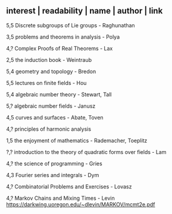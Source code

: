 
interest | readability | name | author | link
---------------------------------------
5,5   Discrete subgroups of Lie groups - Raghunathan

3,5   problems and theorems in analysis - Polya

4,?   Complex Proofs of Real Theorems - Lax

2,5   the induction book - Weintraub
   
5,4   geometry and topology - Bredon

5,5   lectures on finite fields - Hou

5,4   algebraic number theory - Stewart, Tall

5,?   algebraic number fields - Janusz

4,5   curves and surfaces - Abate, Toven

4,?   principles of harmonic analysis

1,5   the enjoyment of mathematics - Rademacher, Toeplitz

?,?   introduction to the theory of quadratic forms over fields - Lam

4,?   the science of programming - Gries

4,3   Fourier series and integrals - Dym

4,?   Combinatorial Problems and Exercises - Lovasz

4,?   Markov Chains and Mixing Times - Levin
https://darkwing.uoregon.edu/~dlevin/MARKOV/mcmt2e.pdf

